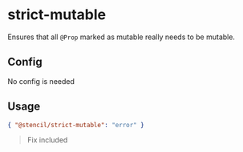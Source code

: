 # strict-mutable

Ensures that all `@Prop` marked as mutable really needs to be mutable.

## Config

No config is needed

## Usage

```json
{ "@stencil/strict-mutable": "error" }
```

> Fix included
